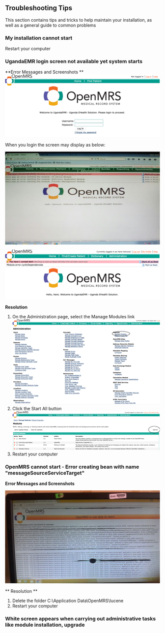 ## Troubleshooting Tips

This section contains tips and tricks to help maintain your installation, as well as a general guide to common problems 

### My installation cannot start 
Restart your computer

### UgandaEMR login screen not available yet system starts
**Error Messages and Screenshots ** 
![Login Error no modules started](images/login_error_modules_not_started.png)

When you login the screen may display as below:

![Modules not started errors](images/module_not_started_error-1.jpg)

![Modules not started due to cyclic dependencies](images/module_not_started_error_2.png)

**Resolution**

1. On the Administration page, select the Manage Modules link
![Manage Modules](images/manage_modules_link.png)
2. Click the Start All button 
![Start All Modules](images/modules_start_all.png)
3. Restart your computer 

### OpenMRS cannot start - Error creating bean with name "messageSourceServiceTarget"

**Error Messages and Screenshots**

![OpenMRS cannot start - Error creating bean of name "messageSourceServiceTarget"](images/error_message_source.jpg) 

** Resolution ** 

1. Delete the folder C:\Application Data\OpenMRS\lucene
2. Restart your computer 

### White screen appears when carrying out administrative tasks like module installation, upgrade 
